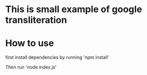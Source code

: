 # This is small example of google transliteration

# How to use 

first install dependencies by running 'npm install'

Then run 'node index.js'
